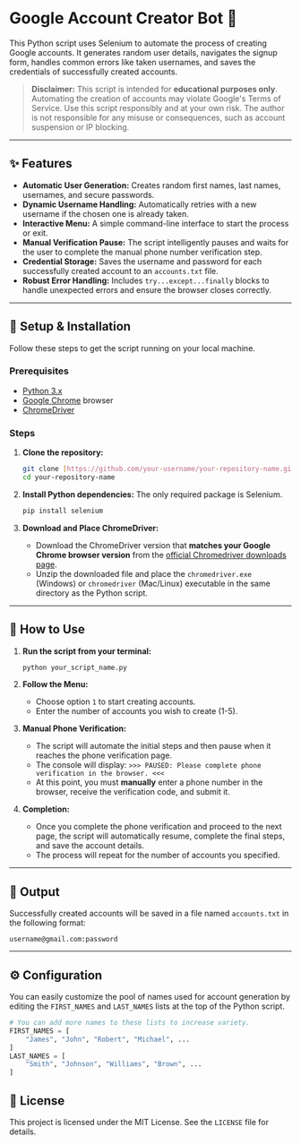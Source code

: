 # Google Account Creator Bot 🤖

This Python script uses Selenium to automate the process of creating Google accounts. It generates random user details, navigates the signup form, handles common errors like taken usernames, and saves the credentials of successfully created accounts.

> **Disclaimer:** This script is intended for **educational purposes only**. Automating the creation of accounts may violate Google's Terms of Service. Use this script responsibly and at your own risk. The author is not responsible for any misuse or consequences, such as account suspension or IP blocking.

---

## ✨ Features

* **Automatic User Generation:** Creates random first names, last names, usernames, and secure passwords.
* **Dynamic Username Handling:** Automatically retries with a new username if the chosen one is already taken.
* **Interactive Menu:** A simple command-line interface to start the process or exit.
* **Manual Verification Pause:** The script intelligently pauses and waits for the user to complete the manual phone number verification step.
* **Credential Storage:** Saves the username and password for each successfully created account to an `accounts.txt` file.
* **Robust Error Handling:** Includes `try...except...finally` blocks to handle unexpected errors and ensure the browser closes correctly.

---

## 🔧 Setup & Installation

Follow these steps to get the script running on your local machine.

### Prerequisites

* [Python 3.x](https://www.python.org/downloads/)
* [Google Chrome](https://www.google.com/chrome/) browser
* [ChromeDriver](https://googlechromelabs.github.io/chrome-for-testing/)

### Steps

1.  **Clone the repository:**
    ```bash
    git clone [https://github.com/your-username/your-repository-name.git](https://github.com/your-username/your-repository-name.git)
    cd your-repository-name
    ```

2.  **Install Python dependencies:**
    The only required package is Selenium.
    ```bash
    pip install selenium
    ```

3.  **Download and Place ChromeDriver:**
    * Download the ChromeDriver version that **matches your Google Chrome browser version** from the [official Chromedriver downloads page](https://googlechromelabs.github.io/chrome-for-testing/).
    * Unzip the downloaded file and place the `chromedriver.exe` (Windows) or `chromedriver` (Mac/Linux) executable in the same directory as the Python script.

---

## 🚀 How to Use

1.  **Run the script from your terminal:**
    ```bash
    python your_script_name.py
    ```

2.  **Follow the Menu:**
    * Choose option `1` to start creating accounts.
    * Enter the number of accounts you wish to create (1-5).

3.  **Manual Phone Verification:**
    * The script will automate the initial steps and then pause when it reaches the phone verification page.
    * The console will display: `>>> PAUSED: Please complete phone verification in the browser. <<<`
    * At this point, you must **manually** enter a phone number in the browser, receive the verification code, and submit it.

4.  **Completion:**
    * Once you complete the phone verification and proceed to the next page, the script will automatically resume, complete the final steps, and save the account details.
    * The process will repeat for the number of accounts you specified.

---

## 📝 Output

Successfully created accounts will be saved in a file named `accounts.txt` in the following format:
```
username@gmail.com:password
```

---

## ⚙️ Configuration

You can easily customize the pool of names used for account generation by editing the `FIRST_NAMES` and `LAST_NAMES` lists at the top of the Python script.

```python
# You can add more names to these lists to increase variety.
FIRST_NAMES = [
    "James", "John", "Robert", "Michael", ...
]
LAST_NAMES = [
    "Smith", "Johnson", "Williams", "Brown", ...
]
```

## 📜 License

This project is licensed under the MIT License. See the `LICENSE` file for details.
